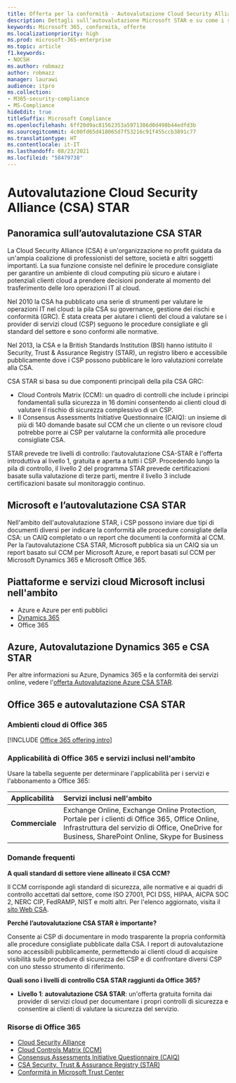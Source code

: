 ```yaml
---
title: Offerta per la conformità - Autovalutazione Cloud Security Alliance (CSA) STAR
description: Dettagli sull’autovalutazione Microsoft STAR e su come i servizi cloud soddisfano i requisiti della Cloud Security Alliance.
keywords: Microsoft 365, conformità, offerte
ms.localizationpriority: high
ms.prod: microsoft-365-enterprise
ms.topic: article
f1.keywords:
- NOCSH
ms.author: robmazz
author: robmazz
manager: laurawi
audience: itpro
ms.collection:
- M365-security-compliance
- MS-Compliance
hideEdit: true
titleSuffix: Microsoft Compliance
ms.openlocfilehash: 6ff20d9ac81562353a5971386d0d498b44edfd3b
ms.sourcegitcommit: 4c00fd65d418065d7f53216c91f455ccb3891c77
ms.translationtype: HT
ms.contentlocale: it-IT
ms.lasthandoff: 08/23/2021
ms.locfileid: "58479738"
---
```

# <a name="cloud-security-alliance-csa-star-self-assessment"></a>Autovalutazione Cloud Security Alliance (CSA) STAR

## <a name="csa-star-self-assessment-overview"></a>Panoramica sull’autovalutazione CSA STAR

La Cloud Security Alliance (CSA) è un'organizzazione no profit guidata da un'ampia coalizione di professionisti del settore, società e altri soggetti importanti. La sua funzione consiste nel definire le procedure consigliate per garantire un ambiente di cloud computing più sicuro e aiutare i potenziali clienti cloud a prendere decisioni ponderate al momento del trasferimento delle loro operazioni IT al cloud.  
  
Nel 2010 la CSA ha pubblicato una serie di strumenti per valutare le operazioni IT nel cloud: la pila CSA su governance, gestione dei rischi e conformità (GRC). È stata creata per aiutare i clienti del cloud a valutare se i provider di servizi cloud (CSP) seguono le procedure consigliate e gli standard del settore e sono conformi alle normative.  
  
Nel 2013, la CSA e la British Standards Institution (BSI) hanno istituito il Security, Trust & Assurance Registry (STAR), un registro libero e accessibile pubblicamente dove i CSP possono pubblicare le loro valutazioni correlate alla CSA.  
  
CSA STAR si basa su due componenti principali della pila CSA GRC:

- Cloud Controls Matrix (CCM): un quadro di controlli che include i principi fondamentali sulla sicurezza in 16 domini consentendo ai clienti cloud di valutare il rischio di sicurezza complessivo di un CSP.
- Il Consensus Assessments Initiative Questionnaire (CAIQ): un insieme di più di 140 domande basate sul CCM che un cliente o un revisore cloud potrebbe porre ai CSP per valutarne la conformità alle procedure consigliate CSA.

STAR prevede tre livelli di controllo: l’autovalutazione CSA-STAR è l'offerta introduttiva al livello 1, gratuita e aperta a tutti i CSP. Procedendo lungo la pila di controllo, il livello 2 del programma STAR prevede certificazioni basate sulla valutazione di terze parti, mentre il livello 3 include certificazioni basate sul monitoraggio continuo.

## <a name="microsoft-and-csa-star-self-assessment"></a>Microsoft e l’autovalutazione CSA STAR

Nell'ambito dell'autovalutazione STAR, i CSP possono inviare due tipi di documenti diversi per indicare la conformità alle procedure consigliate della CSA: un CAIQ completato o un report che documenti la conformità al CCM. Per la l’autovalutazione CSA STAR, Microsoft pubblica sia un CAIQ sia un report basato sul CCM per Microsoft Azure, e report basati sul CCM per Microsoft Dynamics 365 e Microsoft Office 365.  

## <a name="microsoft-in-scope-cloud-platforms--services"></a>Piattaforme e servizi cloud Microsoft inclusi nell'ambito

- Azure e Azure per enti pubblici
- [Dynamics 365](https://aka.ms/d365-compliance-list)
- Office 365

## <a name="azure-dynamics-365-and-csa-star-self-assessment"></a>Azure, Autovalutazione Dynamics 365 e CSA STAR

Per altre informazioni su Azure, Dynamics 365 e la conformità dei servizi online, vedere l'[offerta Autovalutazione Azure CSA STAR](/azure/compliance/offerings/offering-csa-star-self-assessment).

## <a name="office-365-and-csa-star-self-assessment"></a>Office 365 e autovalutazione CSA STAR

### <a name="office-365-cloud-environments"></a>Ambienti cloud di Office 365

[!INCLUDE [Office 365 offering intro](../includes/o365-offering-introduction.md)]

### <a name="office-365-applicability-and-in-scope-services"></a>Applicabilità di Office 365 e servizi inclusi nell'ambito

Usare la tabella seguente per determinare l'applicabilità per i servizi e l'abbonamento a Office 365:

| **Applicabilità** | **Servizi inclusi nell'ambito** |
|:------------------|:----------------------|
| **Commerciale** |Exchange Online, Exchange Online Protection, Portale per i clienti di Office 365, Office Online, Infrastruttura del servizio di Office, OneDrive for Business, SharePoint Online, Skype for Business |

### <a name="frequently-asked-questions"></a>Domande frequenti

**A quali standard di settore viene allineato il CSA CCM?**

Il CCM corrisponde agli standard di sicurezza, alle normative e ai quadri di controllo accettati dal settore, come ISO 27001, PCI DSS, HIPAA, AICPA SOC 2, NERC CIP, FedRAMP, NIST e molti altri. Per l'elenco aggiornato, visita il [sito Web CSA](https://cloudsecurityalliance.org/).

**Perché l’autovalutazione CSA STAR è importante?**

Consente ai CSP di documentare in modo trasparente la propria conformità alle procedure consigliate pubblicate dalla CSA. I report di autovalutazione sono accessibili pubblicamente, permettendo ai clienti cloud di acquisire visibilità sulle procedure di sicurezza dei CSP e di confrontare diversi CSP con uno stesso strumento di riferimento.

**Quali sono i livelli di controllo CSA STAR raggiunti da Office 365?**

- **Livello 1**: **autovalutazione CSA STAR**: un'offerta gratuita fornita dai provider di servizi cloud per documentare i propri controlli di sicurezza e consentire ai clienti di valutare la sicurezza del servizio.

### <a name="office-365-resources"></a>Risorse di Office 365

- [Cloud Security Alliance](https://cloudsecurityalliance.org/)
- [Cloud Controls Matrix (CCM)](https://cloudsecurityalliance.org/group/cloud-controls-matrix/)
- [Consensus Assessments Initiative Questionnaire (CAIQ)](https://cloudsecurityalliance.org/group/consensus-assessments/)
- [CSA Security, Trust & Assurance Registry (STAR)](https://cloudsecurityalliance.org/star/)
- [Conformità in Microsoft Trust Center](https://www.microsoft.com/trust-center/compliance/compliance-overview)